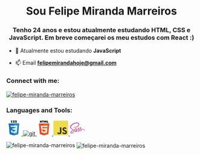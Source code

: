 <h1 align="center">Sou Felipe Miranda Marreiros</h1>
<h3 align="center">Tenho 24 anos e estou atualmente estudando HTML, CSS e JavaScript. Em breve começarei os meu estudos com React :)</h3>

- 🌱 Atualmente estou estudando **JavaScript**

- 📫 Email **felipemirandahoje@gmail.com**

<h3 align="left">Connect with me:</h3>
<p align="left">
<a href="https://linkedin.com/in/felipe-miranda-marreiros" target="blank"><img align="center" src="https://raw.githubusercontent.com/rahuldkjain/github-profile-readme-generator/master/src/images/icons/Social/linked-in-alt.svg" alt="felipe-miranda-marreiros" height="30" width="40" /></a>
</p>

<h3 align="left">Languages and Tools:</h3>
<p align="left"> <a href="https://www.w3schools.com/css/" target="_blank" rel="noreferrer"> <img src="https://raw.githubusercontent.com/devicons/devicon/master/icons/css3/css3-original-wordmark.svg" alt="css3" width="40" height="40"/> </a> <a href="https://git-scm.com/" target="_blank" rel="noreferrer"> <img src="https://www.vectorlogo.zone/logos/git-scm/git-scm-icon.svg" alt="git" width="40" height="40"/> </a> <a href="https://www.w3.org/html/" target="_blank" rel="noreferrer"> <img src="https://raw.githubusercontent.com/devicons/devicon/master/icons/html5/html5-original-wordmark.svg" alt="html5" width="40" height="40"/> </a> <a href="https://developer.mozilla.org/en-US/docs/Web/JavaScript" target="_blank" rel="noreferrer"> <img src="https://raw.githubusercontent.com/devicons/devicon/master/icons/javascript/javascript-original.svg" alt="javascript" width="40" height="40"/> </a> <a href="https://sass-lang.com" target="_blank" rel="noreferrer"> <img src="https://raw.githubusercontent.com/devicons/devicon/master/icons/sass/sass-original.svg" alt="sass" width="40" height="40"/> </a> </p>

<p><img align="left" src="https://github-readme-stats.vercel.app/api/top-langs?username=felipe-miranda-marreiros&show_icons=true&locale=en&layout=compact" alt="felipe-miranda-marreiros" /></p>

<p>&nbsp;<img align="center" src="https://github-readme-stats.vercel.app/api?username=felipe-miranda-marreiros&show_icons=true&locale=en" alt="felipe-miranda-marreiros" /></p>
